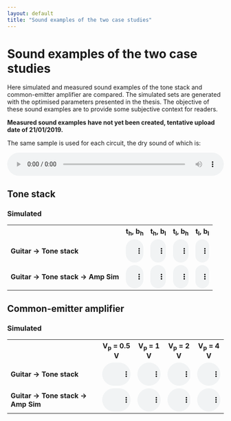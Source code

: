 ```yaml
---
layout: default
title: "Sound examples of the two case studies"
---
```


# Sound examples of the two case studies

Here simulated and measured sound examples of the tone stack and common-emitter amplifier are compared. The simulated sets are generated with the optimised parameters presented in the thesis. The objective of these sound examples are to provide some subjective context for readers.

**Measured sound examples have not yet been created, tentative upload date of 21/01/2019.**

The same sample is used for each circuit, the dry sound of which is:

<audio controls style="width: 100%; text-align: center; vertical-align: middle;">
  <source src="{{ site.baseurl }}/audio/bjt/direct/ChordsPicking.wav" type="audio/wav">
Your browser does not support the audio element.
</audio>

## Tone stack

### Simulated

<table style="width:100%; table-layout: fixed">
  <tr>
    <th></th>
    <th>t<sub>h</sub>, b<sub>h</sub></th>
    <th>t<sub>h</sub>, b<sub>l</sub></th>
    <th>t<sub>l</sub>, b<sub>h</sub></th>
    <th>t<sub>l</sub>, b<sub>l</sub></th>
  </tr>
  <tr>
    <td style="font-weight: bold;">Guitar -> Tone stack</td>
    <td>
      <audio controls style="width: 100%; text-align: center; vertical-align: middle;">
        <source src="{{ site.baseurl }}/audio/parameter-estimation/tonestack/sim/clean/tonestack_audio_t_h-b_h.wav" type="audio/wav">
      Your browser does not support the audio element.
      </audio>
    </td>
    <td>
      <audio controls style="width: 100%; text-align: center; vertical-align: middle;">
        <source src="{{ site.baseurl }}/audio/parameter-estimation/tonestack/sim/clean/tonestack_audio_t_h-b_l.wav" type="audio/wav">
      Your browser does not support the audio element.
      </audio>
    </td>
    <td>
      <audio controls style="width: 100%; text-align: center; vertical-align: middle;">
        <source src="{{ site.baseurl }}/audio/parameter-estimation/tonestack/sim/clean/tonestack_audio_t_l-b_h.wav" type="audio/wav">
      Your browser does not support the audio element.
      </audio>
    </td>
    <td>
      <audio controls style="width: 100%; text-align: center; vertical-align: middle;">
        <source src="{{ site.baseurl }}/audio/parameter-estimation/tonestack/sim/clean/tonestack_audio_t_l-b_l.wav" type="audio/wav">
      Your browser does not support the audio element.
      </audio>
    </td>
  </tr>
  <tr>
    <td style="font-weight: bold;">Guitar -> Tone stack -> Amp Sim</td>
    <td>
      <audio controls style="width: 100%; text-align: center; vertical-align: middle;">
        <source src="{{ site.baseurl }}/audio/parameter-estimation/tonestack/sim/amp_model/tonestack_audio_t_h-b_h.wav" type="audio/wav">
      Your browser does not support the audio element.
      </audio>
    </td>
    <td>
      <audio controls style="width: 100%; text-align: center; vertical-align: middle;">
        <source src="{{ site.baseurl }}/audio/parameter-estimation/tonestack/sim/amp_model/tonestack_audio_t_h-b_l.wav" type="audio/wav">
      Your browser does not support the audio element.
      </audio>
    </td>
    <td>
      <audio controls style="width: 100%; text-align: center; vertical-align: middle;">
        <source src="{{ site.baseurl }}/audio/parameter-estimation/tonestack/sim/amp_model/tonestack_audio_t_l-b_h.wav" type="audio/wav">
      Your browser does not support the audio element.
      </audio>
    </td>
    <td>
      <audio controls style="width: 100%; text-align: center; vertical-align: middle;">
        <source src="{{ site.baseurl }}/audio/parameter-estimation/tonestack/sim/amp_model/tonestack_audio_t_l-b_l.wav" type="audio/wav">
      Your browser does not support the audio element.
      </audio>
    </td>
  </tr>
</table>

## Common-emitter amplifier

### Simulated

<table style="width:100%; table-layout: fixed">
  <tr>
    <th></th>
    <th>V<sub>p</sub> = 0.5 V</th>
    <th>V<sub>p</sub> = 1 V</th>
    <th>V<sub>p</sub> = 2 V</th>
    <th>V<sub>p</sub> = 4 V</th>
  </tr>
  <tr>
    <td style="font-weight: bold;">Guitar -> Tone stack</td>
    <td>
      <audio controls style="width: 100%; text-align: center; vertical-align: middle;">
        <source src="{{ site.baseurl }}/audio/parameter-estimation/common-emitter/sim/clean/ce_audio_0.5V.wav" type="audio/wav">
      Your browser does not support the audio element.
      </audio>
    </td>
    <td>
      <audio controls style="width: 100%; text-align: center; vertical-align: middle;">
        <source src="{{ site.baseurl }}/audio/parameter-estimation/common-emitter/sim/clean/ce_audio_1.0V.wav" type="audio/wav">
      Your browser does not support the audio element.
      </audio>
    </td>
    <td>
      <audio controls style="width: 100%; text-align: center; vertical-align: middle;">
        <source src="{{ site.baseurl }}/audio/parameter-estimation/common-emitter/sim/clean/ce_audio_2.0V.wav" type="audio/wav">
      Your browser does not support the audio element.
      </audio>
    </td>
    <td>
      <audio controls style="width: 100%; text-align: center; vertical-align: middle;">
        <source src="{{ site.baseurl }}/audio/parameter-estimation/common-emitter/sim/clean/ce_audio_4.0V.wav" type="audio/wav">
      Your browser does not support the audio element.
      </audio>
    </td>
  </tr>
  <tr>
    <td style="font-weight: bold;">Guitar -> Tone stack -> Amp Sim</td>
    <td>
      <audio controls style="width: 100%; text-align: center; vertical-align: middle;">
        <source src="{{ site.baseurl }}/audio/parameter-estimation/common-emitter/sim/amp_model/ce_audio_0.5V.wav" type="audio/wav">
      Your browser does not support the audio element.
      </audio>
    </td>
    <td>
      <audio controls style="width: 100%; text-align: center; vertical-align: middle;">
        <source src="{{ site.baseurl }}/audio/parameter-estimation/common-emitter/sim/amp_model/ce_audio_1.0V.wav" type="audio/wav">
      Your browser does not support the audio element.
      </audio>
    </td>
    <td>
      <audio controls style="width: 100%; text-align: center; vertical-align: middle;">
        <source src="{{ site.baseurl }}/audio/parameter-estimation/common-emitter/sim/amp_model/ce_audio_2.0V.wav" type="audio/wav">
      Your browser does not support the audio element.
      </audio>
    </td>
    <td>
      <audio controls style="width: 100%; text-align: center; vertical-align: middle;">
        <source src="{{ site.baseurl }}/audio/parameter-estimation/common-emitter/sim/amp_model/ce_audio_4.0V.wav" type="audio/wav">
      Your browser does not support the audio element.
      </audio>
    </td>
  </tr>
</table>
